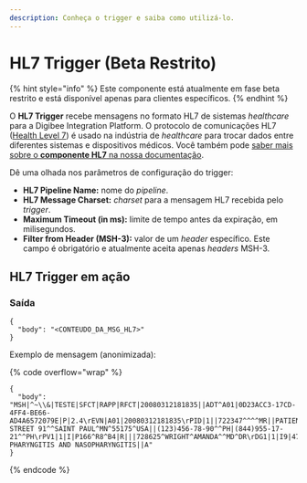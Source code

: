 ```yaml
---
description: Conheça o trigger e saiba como utilizá-lo.
---
```


# HL7 Trigger (Beta Restrito)

{% hint style="info" %}
Este componente está atualmente em fase beta restrito e está disponível apenas para clientes específicos.
{% endhint %}

O **HL7 Trigger** recebe mensagens no formato HL7 de sistemas _healthcare_ para a Digibee Integration Platform. O protocolo de comunicações HL7 ([Health Level 7](https://info.hl7.org/orientation-station)) é usado na indústria de _healthcare_ para trocar dados entre diferentes sistemas e dispositivos médicos. Você também pode [saber mais sobre o **componente HL7** na nossa documentação](https://docs.digibee.com/documentation/v/pt-br/components/industry-solutions/hl7-beta-restrito).

Dê uma olhada nos parâmetros de configuração do trigger:

* **HL7 Pipeline Name:** nome do _pipeline_.
* **HL7 Message Charset:** _charset_ para a mensagem HL7 recebida pelo _trigger_.
* **Maximum Timeout (in ms):** limite de tempo antes da expiração, em milisegundos.&#x20;
* **Filter from Header (MSH-3):** valor de um _header_ específico. Este campo é obrigatório e atualmente aceita apenas _headers_ MSH-3.

## HL7 Trigger em ação

### Saída

```
{
  "body": "<CONTEUDO_DA_MSG_HL7>"
}

```

Exemplo de mensagem (anonimizada):

{% code overflow="wrap" %}
```
{
  "body": "MSH|^~\\&|TESTE|SFCT|RAPP|RFCT|20080312181835||ADT^A01|0D23ACC3-17CD-4FF4-BE66-AD4A6572079E|P|2.4\rEVN|A01|20080312181835\rPID|1||722347^^^^MR||PATIENT^TEST||19581221|F|||HIGH STREET 91^^SAINT PAUL^MN^55175^USA||(123)456-78-90^^PH|(844)955-17-21^^PH\rPV1|1|I|P166^R8^B4|R|||728625^WRIGHT^AMANDA^^MD^DR\rDG1|1|I9|472|CHRONIC PHARYNGITIS AND NASOPHARYNGITIS||A"
}

```
{% endcode %}
